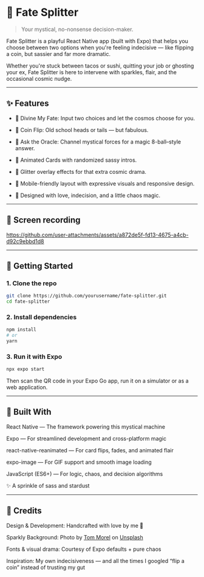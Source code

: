 # 🔮 Fate Splitter

> Your mystical, no-nonsense decision-maker.

Fate Splitter is a playful React Native app (built with Expo) that helps you choose between two options when you're feeling indecisive — like flipping a coin, but sassier and far more dramatic.

Whether you're stuck between tacos or sushi, quitting your job or ghosting your ex, Fate Splitter is here to intervene with sparkles, flair, and the occasional cosmic nudge.

---

## ✨ Features

- 🔀 Divine My Fate: Input two choices and let the cosmos choose for you.

- 💸 Coin Flip: Old school heads or tails — but fabulous.

- 🔮 Ask the Oracle: Channel mystical forces for a magic 8-ball–style answer.

- 🎴 Animated Cards with randomized sassy intros.

- 🌈 Glitter overlay effects for that extra cosmic drama.

- 🎨 Mobile-friendly layout with expressive visuals and responsive design.

- 🧠 Designed with love, indecision, and a little chaos magic.

---

## 📱 Screen recording

https://github.com/user-attachments/assets/a872de5f-fd13-4675-a4cb-d92c9ebbd1d8

---

## 🚀 Getting Started

### 1. Clone the repo

```bash
git clone https://github.com/yourusername/fate-splitter.git
cd fate-splitter
```

### 2. Install dependencies

```bash
npm install
# or
yarn
```

### 3. Run it with Expo

```bash 
npx expo start
```

Then scan the QR code in your Expo Go app, run it on a simulator or as a web application. 

---

## 📂 Built With
React Native — The framework powering this mystical machine

Expo — For streamlined development and cross-platform magic

react-native-reanimated — For card flips, fades, and animated flair

expo-image — For GIF support and smooth image loading

JavaScript (ES6+) — For logic, chaos, and decision algorithms

✨ A sprinkle of sass and stardust

---

## 🐾 Credits
Design & Development: Handcrafted with love by me 🌙

Sparkly Background: Photo by <a href="https://unsplash.com/@maiq?utm_content=creditCopyText&utm_medium=referral&utm_source=unsplash">Tom Morel</a> on <a href="https://unsplash.com/photos/selective-focus-photography-of-black-gemstones-ktVazL5c7FM?utm_content=creditCopyText&utm_medium=referral&utm_source=unsplash">Unsplash</a>
      

Fonts & visual drama: Courtesy of Expo defaults + pure chaos

Inspiration: My own indecisiveness — and all the times I googled “flip a coin” instead of trusting my gut

